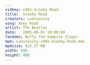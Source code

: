 ```yaml
---
vidkey: c001-Scooby Road
title:  Scooby Road
creators: Luminosity
song: Abey Road
artist: The Beatles
date:   2005-06-01 10:00:00
fandoms: Buffy the Vampire Slayer
mp4: Luminosity-c001-Scooby-Road.m4v
mp4size: 415.37 MB
width: 640
height: 480
---
```



  